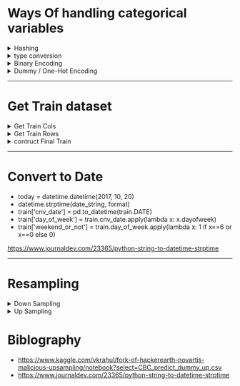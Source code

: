 # Ways Of handling categorical variables

<details>
  <summary>Hashing</summary>
  
  ```from sklearn.feature_extraction import FeatureHasher

    fh = FeatureHasher(n_features=6, input_type='string')
    hashed_features = fh.fit_transform(vg_df['Genre'])
    hashed_features = hashed_features.toarray()
    pd.concat([vg_df[['Name', 'Genre']], pd.DataFrame(hashed_features)], 
              axis=1).iloc[1:7]
  ```
</details>


<details>
  <summary>type conversion</summary>
  
  ```for column in categorical_columns:
        test[column] = test[column].astype('category')
---
    for col in numeric_columns:
        test[col] = test[col].astype('float64')
---
    for col in date_columns:
        test[col] = pd.to_datetime(test[col])
        test[col] = test[col].apply(pd.datetime.toordinal)
---
    def convert_type(df):
        for column in categorical_columns:
            df[column] = df[column].astype('category')

        for col in date_columns: 
            df[col] = pd.to_datetime(df[col]) 
            df[col] = df[col].apply(pd.datetime.toordinal)
---
    df_total = pd.concat([train.drop([target,'X_12'],axis=1),test.drop('X_12',axis=1)])
    
    convert_type(df_total)
    
    from sklearn.preprocessing import LabelEncoder
    le = LabelEncoder()

    for i in categorical_columns:
        df_total[i]=le.fit_transform(df_total[i])

    le = LabelEncoder()
    for i in boolean_columns:
        df_total[i] = le.fit_transform(df_total[i])

  ```
</details>

<details>
  <summary>Binary Encoding</summary>
    
    ```import category_encoders as ce

    ce_bin=ce.BinaryEncoder(cols=categorical_columns)
    df_total_binary = ce_bin.fit_transform(df_total)
    ```
</details>

<details>
  <summary>Dummy / One-Hot Encoding</summary>
    
    ```categorical_columns2 = ['X_1', 'X_2', 'X_3', 'X_4', 'X_5', 'X_6', 'X_7', 'X_8', 'X_9', 'X_10', 'X_13',
    'X_14', 'X_15', 'day_of_week']
    df_total_dummy = pd.get_dummies(df_total,columns=categorical_columns2)
    ce_bin2=ce.BinaryEncoder(cols=['X_11'])
    df_total_dummy = ce_bin2.fit_transform(df_total_dummy)
        
    #one hot encoding for categorical variables
    data_new = pd.get_dummies(data=data_new,columns=obj_dtypes)
    ```
</details>

---

# Get Train dataset

<details>
  <summary>Get Train Cols</summary>
    
    ```train_cols_binary = list(df_total_binary.drop(indexes,axis=1).columns)
    train_cols_dummy = list(df_total_dummy.drop(indexes,axis=1).columns)

    train_cols = list(train.columns) 
    train_cols.remove(target) 
    train_cols.remove('X_12')
    train_cols = [col for col in train_cols if col not in indexes]
    ```
</details>


<details>
  <summary>Get Train Rows</summary>
    
    ```
    train_rows_all = set(train['INCIDENT_ID'])
    ```
</details>

<details>
  <summary>contruct Final Train</summary>
    
    ```train_binary = df_total_binary[df_total_binary[indexes[0]].apply(lambda x: True if (x in train_rows_all) else False)]
    train_binary = pd.concat([train_binary,train[target]],axis=1)
    test_binary = df_total_binary[df_total_binary[indexes[0]].apply(lambda x: False if (x in train_rows_all) else True)]
    ```
</details>

---

# Convert to Date
 - today = datetime.datetime(2017, 10, 20)
 - datetime.strptime(date_string, format)
 - train['cnv_date'] = pd.to_datetime(train.DATE)
 - train['day_of_week'] = train.cnv_date.apply(lambda x: x.dayofweek)
 - train['weekend_or_not'] = train.day_of_week.apply(lambda x: 1 if x==6 or x==0 else 0)
 
 https://www.journaldev.com/23365/python-string-to-datetime-strptime
 
 ---
 
 # Resampling

<details>
  <summary>Down Sampling</summary>
    
    ```from sklearn.utils import resample

    #separating majority and minority classes
    df_majority_binary = train_binary[train_binary[target] == 1]
    df_minority_binary = train_binary[train_binary[target] == 0]

    df_majority_binary_downsampled = resample(df_majority_binary,
                                       replace=False,
                                       n_samples=1068,
                                       random_state=66)

    df_downsampled_binary = pd.concat([df_minority_binary,df_majority_binary_downsampled],axis=0)

    #splitting dependent and independent variables

    df_downsampled_binary_X = df_downsampled_binary[train_cols_binary]
    df_downsampled_binary_Y = df_downsampled_binary[[target]]

    print(df_downsampled_binary_X.shape)
    print(df_downsampled_binary_Y.shape)
    ```
</details>

<details>
  <summary>Up Sampling</summary>
    
    ```from sklearn.utils import resample

    #separating majority and minority classes
    df_majority_binary = train_binary[train_binary[target] == 1]
    df_minority_binary = train_binary[train_binary[target] == 0]

    df_minority_binary_upsampled = resample(df_minority_binary,
                                       replace=True,
                                       n_samples=22788,
                                       random_state=66)

    df_upsampled_binary = pd.concat([df_majority_binary,df_minority_binary_upsampled],axis=0)

    #splitting dependent and independent variables

    df_upsampled_binary_X = df_upsampled_binary[train_cols_binary]
    df_upsampled_binary_Y = df_upsampled_binary[[target]]

    print(df_upsampled_binary_X.shape)
    print(df_upsampled_binary_Y.shape)
    ```
</details>

# Biblography
- https://www.kaggle.com/vkrahul/fork-of-hackerearth-novartis-malicious-upsampling/notebook?select=CBC_predict_dummy_up.csv
- https://www.journaldev.com/23365/python-string-to-datetime-strptime
